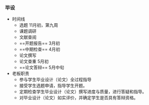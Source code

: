 ### 毕设

* 时间线
  * 选题					11月初，第九周 
  * 课题调研
  * 文献查阅
  * ==开题报告==             3月初
  * ==中期检查==             4月初
  * 论文撰写
  * 论文查重             5月初
  * ==论文答辩==             5月中旬 
* 老板职责
  * 参与学生毕业设计（论文）全过程指导
  * 接受学生选题申请，指导学生开题。
  * 定期检查学生毕业设计（论文）撰写进度与质量，进行答疑和指导。
  * 对毕业设计（论文）如实评价，并确定学生是否具有答辩资格。